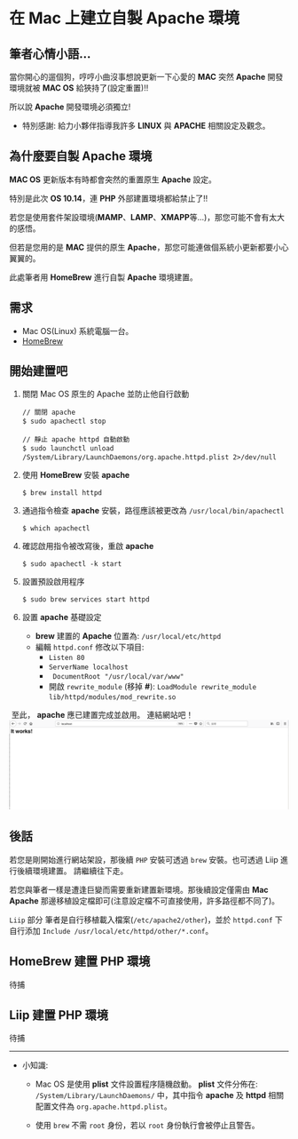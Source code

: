 # 在 Mac 上建立自製 Apache 環境

## 筆者心情小語...
當你開心的遛個狗，哼哼小曲沒事想說更新一下心愛的 **MAC** 突然 **Apache** 開發環境就被 **MAC OS** 給狹持了(設定重置)!!

所以說 **Apache** 開發環境必須獨立!

- 特別感謝: 給力小夥伴指導我許多 **LINUX** 與 **APACHE** 相關設定及觀念。 

## 為什麼要自製 Apache 環境
**MAC OS** 更新版本有時都會突然的重置原生 **Apache** 設定。

特別是此次 **OS 10.14**，連 **PHP** 外部建置環境都給禁止了!!

若您是使用套件架設環境(**MAMP**、**LAMP**、**XMAPP**等...)，那您可能不會有太大的感悟。

但若是您用的是 **MAC** 提供的原生 **Apache**，那您可能連做個系統小更新都要小心翼翼的。


此處筆者用 **HomeBrew** 進行自製 **Apache** 環境建置。

## 需求
* Mac OS(Linux) 系統電腦一台。
* [HomeBrew](https://brew.sh/index_zh-tw)


## 開始建置吧

1. 關閉 Mac OS 原生的 Apache 並防止他自行啟動


    ```
    // 關閉 apache
    $ sudo apachectl stop
    
    // 靜止 apache httpd 自動啟動
    $ sudo launchctl unload /System/Library/LaunchDaemons/org.apache.httpd.plist 2>/dev/null
    ```

2. 使用 **HomeBrew** 安裝 **apache**

    ```
    $ brew install httpd
    ```

3. 通過指令檢查 **apache** 安裝，路徑應該被更改為 `/usr/local/bin/apachectl`
    ```
    $ which apachectl
    ```
    
4. 確認啟用指令被改寫後，重啟 **apache**
    ```
    $ sudo apachectl -k start
    ```
    
5. 設置預設啟用程序  
    ```
    $ sudo brew services start httpd
    ```
    
6. 設置 **apache** 基礎設定
    * **brew** 建置的 **Apache** 位置為: `/usr/local/etc/httpd`
    * 編輯 `httpd.conf` 修改以下項目:
        * `Listen 80`
        * `ServerName localhost`
        * `	DocumentRoot "/usr/local/var/www"`
        * 開啟 `rewrite_module` (移掉 **#**): `LoadModule rewrite_module lib/httpd/modules/mod_rewrite.so`




 至此， **apache** 應已建置完成並啟用。 連結網站吧！
![ma1](picture/MacBrewApache/p1.png)


## 後話
若您是剛開始進行網站架設，那後續 `PHP` 安裝可透過 `brew` 安裝。也可透過 Liip 進行後續環境建置。 請繼續往下走。

若您與筆者一樣是遭逢巨變而需要重新建置新環境。那後續設定僅需由 **Mac Apache** 那邊移植設定檔即可(注意設定檔不可直接使用，許多路徑都不同了)。

`Liip` 部分 筆者是自行移植載入檔案(`/etc/apache2/other`)，並於 `httpd.conf` 下自行添加 `Include /usr/local/etc/httpd/other/*.conf`。

## HomeBrew 建置 PHP 環境
待捕

## Liip 建置 PHP 環境
待捕



----

- 小知識:
    * Mac OS 是使用 **plist** 文件設置程序隨機啟動。 **plist** 文件分佈在: `/System/Library/LaunchDaemons/` 中，其中指令 **apache** 及 **httpd** 相關配置文件為 `org.apache.httpd.plist`。
        
    * 使用 `brew` 不需 `root` 身份，若以 `root` 身份執行會被停止且警告。 

    

